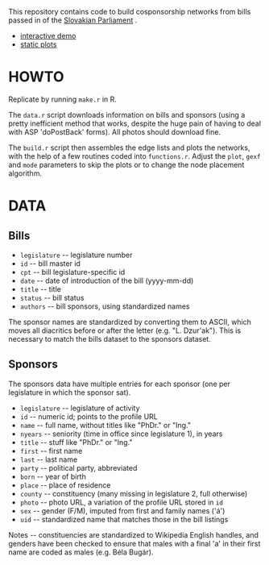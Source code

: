 This repository contains code to build cosponsorship networks from bills passed in of the [Slovakian Parliament](http://www.nrsr.sk/) .

- [interactive demo](http://briatte.org/nrsr)
- [static plots](http://briatte.org/nrsr/plots.html)

# HOWTO

Replicate by running `make.r` in R.

The `data.r` script downloads information on bills and sponsors (using a pretty inefficient method that works, despite the huge pain of having to deal with ASP 'doPostBack' forms). All photos should download fine.

The `build.r` script then assembles the edge lists and plots the networks, with the help of a few routines coded into `functions.r`. Adjust the `plot`, `gexf` and `mode` parameters to skip the plots or to change the node placement algorithm.

# DATA

## Bills

- `legislature` -- legislature number
- `id` -- bill master id
- `cpt` -- bill legislature-specific id
- `date` -- date of introduction of the bill (yyyy-mm-dd)
- `title` -- title
- `status` -- bill status
- `authors` -- bill sponsors, using standardized names

The sponsor names are standardized by converting them to ASCII, which moves all diacritics before or after the letter (e.g. "L. Dzur'ak"). This is necessary to match the bills dataset to the sponsors dataset.

## Sponsors

The sponsors data have multiple entries for each sponsor (one per legislature in which the sponsor sat).

- `legislature` -- legislature of activity
- `id` -- numeric id; points to the profile URL
- `name` -- full name, without titles like "PhDr." or "Ing."
- `nyears` -- seniority (time in office since legislature 1), in years
- `title` -- stuff like "PhDr." or "Ing."
- `first` -- first name
- `last` -- last name
- `party` -- political party, abbreviated
- `born` -- year of birth
- `place` -- place of residence
- `county` -- constituency (many missing in legislature 2, full otherwise)
- `photo` -- photo URL, a variation of the profile URL stored in `id`
- `sex` -- gender (F/M), imputed from first and family names ('á')
- `uid` -- standardized name that matches those in the bill listings

Notes -- constituencies are standardized to Wikipedia English handles, and genders have been checked to ensure that males with a final 'a' in their first name are coded as males (e.g. Béla Bugár).
